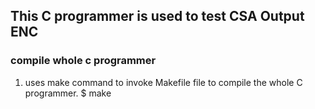 ## This C programmer is used to test CSA Output ENC ##
### compile whole c programmer ###
1. uses make command to invoke Makefile file to compile the whole C programmer.
    $ make

